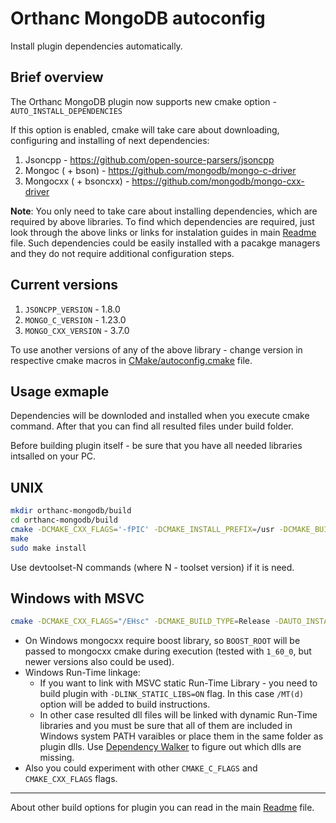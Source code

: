 # Orthanc MongoDB autoconfig

Install plugin dependencies automatically.

## Brief overview

The Orthanc MongoDB plugin now supports new cmake option - ```AUTO_INSTALL_DEPENDENCIES```

If this option is enabled, cmake will take care about downloading, configuring and installing of next dependencies:
1. Jsoncpp - https://github.com/open-source-parsers/jsoncpp
2. Mongoc ( + bson) - https://github.com/mongodb/mongo-c-driver
3. Mongocxx ( + bsoncxx) - https://github.com/mongodb/mongo-cxx-driver

**Note**: You only need to take care about installing dependencies, which are required by above libraries. To find which dependencies are required, just look through the above links or links for instalation guides in main [Readme](https://github.com/Doc-Cirrus/orthanc-mongodb) file. Such dependencies could be easily installed with a pacakge managers and they do not require additional configuration steps.

## Current versions

1. ```JSONCPP_VERSION``` - 1.8.0
2. ```MONGO_C_VERSION``` - 1.23.0
3. ```MONGO_CXX_VERSION``` - 3.7.0

To use another versions of any of the above library - change version in respective cmake macros in [CMake/autoconfig.cmake](https://github.com/andrewDubyk/orthanc-mongodb/blob/master/CMake/autoconfig.cmake) file.

## Usage exmaple

Dependencies will be downloded and installed when you execute cmake command. After that you can find all resulted files under build folder.

Before building plugin itself - be sure that you have all needed libraries intsalled on your PC.

## UNIX

```bash
mkdir orthanc-mongodb/build
cd orthanc-mongodb/build
cmake -DCMAKE_CXX_FLAGS='-fPIC' -DCMAKE_INSTALL_PREFIX=/usr -DCMAKE_BUILD_TYPE=Release -DORTHANC_ROOT=<path_to_orthanc_root> -DAUTO_INSTALL_DEPENDENCIES=ON ..
make
sudo make install
```
Use devtoolset-N commands (where N - toolset version) if it is need.

## Windows with MSVC

```bash
cmake -DCMAKE_CXX_FLAGS="/EHsc" -DCMAKE_BUILD_TYPE=Release -DAUTO_INSTALL_DEPENDENCIES=ON -DORTHANC_ROOT=<path_to_orthanc_root> -DBOOST_ROOT=<path_to_boost_folder> ..
```

* On Windows mongocxx require boost library, so ```BOOST_ROOT``` will be passed to mongocxx cmake during execution (tested with ```1_60_0```, but newer versions also could be used).
* Windows Run-Time linkage:
    * If you want to link with MSVC static Run-Time Library - you need to build plugin with ```-DLINK_STATIC_LIBS=ON``` flag. In this case ```/MT(d)``` option will be added to build instructions.
    * In other case resulted dll files will be linked with dynamic Run-Time libraries and you must be sure that all of them are included in Windows system PATH varaibles or place them in the same folder as plugin dlls. Use [Dependency Walker](https://www.dependencywalker.com/) to figure out which dlls are missing.
* Also you could experiment with other ```CMAKE_C_FLAGS``` and ```CMAKE_CXX_FLAGS``` flags.

---
About other build options for plugin you can read in the main [Readme](https://github.com/Doc-Cirrus/orthanc-mongodb) file.